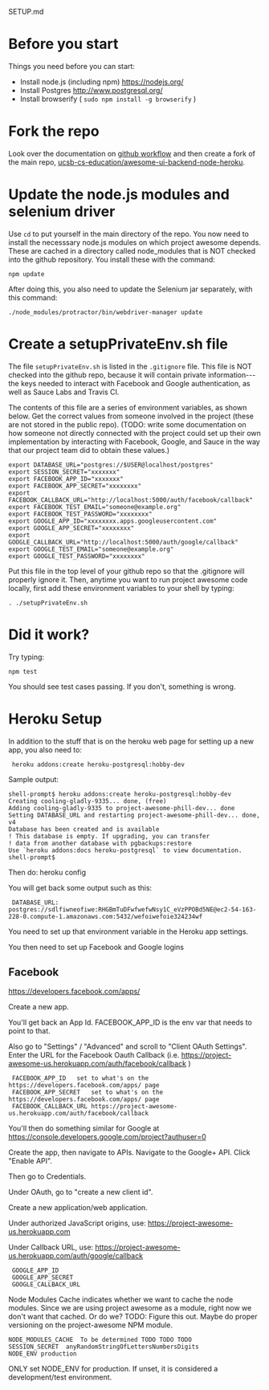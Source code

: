 SETUP.md

# Before you start

Things you need before you can start:

* Install node.js (including npm) https://nodejs.org/
* Install Postgres  http://www.postgresql.org/
* Install browserify ( `sudo npm install -g browserify` )

# Fork the repo

Look over the documentation on [github workflow](/DOCS/GithubWorkflow.md) and then create a fork of the main repo, [ucsb-cs-education/awesome-ui-backend-node-heroku](https://github.com/ucsb-cs-education/awesome-ui-backend-node-heroku).

# Update the node.js modules and selenium driver

Use `cd` to put yourself in the main directory of the repo. You now need to install the necesssary node.js modules on which project awesome depends.  These are cached in a directory called node_modules that is NOT checked into the github repository.   You install these with the command:

```
npm update
```

After doing this, you also need to update the Selenium jar separately, with this command:

```
./node_modules/protractor/bin/webdriver-manager update 
```

# Create a setupPrivateEnv.sh file

The file `setupPrivateEnv.sh` is listed in the `.gitignore` file.    This file is NOT checked into the github repo, because it will contain private information---the keys needed to interact with Facebook and Google authentication, as well as Sauce Labs and Travis CI.

The contents of this file are a series of environment variables, as shown below.  Get the correct values from someone involved in the project (these are not stored in the public repo).  (TODO: write some documentation on how someone not directly connected with the project could set up their own implementation by interacting with Facebook, Google, and Sauce in the way that our project team did to obtain these values.)

```
export DATABASE_URL="postgres://$USER@localhost/postgres"
export SESSION_SECRET="xxxxxxx"
export FACEBOOK_APP_ID="xxxxxxx"
export FACEBOOK_APP_SECRET="xxxxxxxx"
export FACEBOOK_CALLBACK_URL="http://localhost:5000/auth/facebook/callback"
export FACEBOOK_TEST_EMAIL="someone@example.org"
export FACEBOOK_TEST_PASSWORD="xxxxxxxx"
export GOOGLE_APP_ID="xxxxxxxx.apps.googleusercontent.com"
export GOOGLE_APP_SECRET="xxxxxxxx"
export GOOGLE_CALLBACK_URL="http://localhost:5000/auth/google/callback"
export GOOGLE_TEST_EMAIL="someone@example.org"
export GOOGLE_TEST_PASSWORD="xxxxxxxx"
```

Put this file in the top level of your github repo so that the .gitignore will properly ignore it.  Then, anytime you want to run project awesome code locally, first add these environment variables to your shell by typing:

```
. ./setupPrivateEnv.sh
```

# Did it work?

Try typing:

```
npm test
```

You should see test cases passing.  If you don't, something is wrong.


# Heroku Setup

In addition to the stuff that is on the heroku web page for setting up a new app, you also need to:

```
 heroku addons:create heroku-postgresql:hobby-dev
```

Sample output: 
 ``` 
shell-prompt$ heroku addons:create heroku-postgresql:hobby-dev
Creating cooling-gladly-9335... done, (free)
Adding cooling-gladly-9335 to project-awesome-phill-dev... done
Setting DATABASE_URL and restarting project-awesome-phill-dev... done, v4
Database has been created and is available
 ! This database is empty. If upgrading, you can transfer
 ! data from another database with pgbackups:restore
Use `heroku addons:docs heroku-postgresql` to view documentation.
shell-prompt$
```

Then do:  heroku config

You will get back some output such as this:

```
 DATABASE_URL: postgres://sdlfiwneofiwe:RHGBmTuDFwfwefwNsy1C_eVzPPOBd5NE@ec2-54-163-228-0.compute-1.amazonaws.com:5432/wefoiwefoie324234wf
```

You need to set up that environment variable in the Heroku app settings.
 
You then need to set up Facebook and Google logins

## Facebook

https://developers.facebook.com/apps/

Create a new app.

You'll get back an App Id.   FACEBOOK_APP_ID  is the env var that needs to point to that.

Also go to "Settings" / "Advanced" and scroll to "Client OAuth Settings".  Enter the URL for the Facebook Oauth Callback (i.e. https://project-awesome-us.herokuapp.com/auth/facebook/callback )

```
 FACEBOOK_APP_ID   set to what's on the https://developers.facebook.com/apps/ page
 FACEBOOK_APP_SECRET   set to what's on the https://developers.facebook.com/apps/ page
 FACEBOOK_CALLBACK_URL https://project-awesome-us.herokuapp.com/auth/facebook/callback
```

You'll then do something similar for Google at https://console.developers.google.com/project?authuser=0

Create the app, then navigate to APIs.   Navigate to the Google+ API.  Click "Enable API".

Then go to Credentials.

Under OAuth, go to "create a new client id".

Create a new application/web application.

Under authorized JavaScript origins, use: https://project-awesome-us.herokuapp.com

Under Callback URL, use: https://project-awesome-us.herokuapp.com/auth/google/callback



```
 GOOGLE_APP_ID
 GOOGLE_APP_SECRET
 GOOGLE_CALLBACK_URL
```

Node Modules Cache indicates whether we want to cache the node modules.    Since we are using project awesome as a module, right now we don't want that cached.  Or do we?   TODO: Figure this out.  Maybe do proper versioning on the project-awesome NPM module. 
 
 
``` 
NODE_MODULES_CACHE  To be determined TODO TODO TODO
SESSION_SECRET  anyRandomStringOfLettersNumbersDigits
NODE_ENV production
```

ONLY set NODE_ENV for production. If unset, it is considered a development/test environment.
